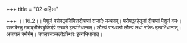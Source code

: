 +++
title = "02 अहिंसा"

+++
।।16.2।। पैशुनं परोपद्रवनिमित्तदोषाणां राजादेः कथनम्। परोपद्रवहेतूनां
दोषाणां पेशुनं वचः। राजादेस्तु मदाद्भीतेरदृष्टिर्दर्प उच्यते
इत्यभिधानात्। लौल्यं रागःरागो लौल्यं तथा रक्तिः इत्यभिधानात्। अचापलं
स्थैर्यम्। चपलश्चञ्चलोऽस्थिरः इत्यभिधानात्।
